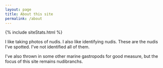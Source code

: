 ```yaml
---
layout: page
title: About this site
permalink: /about
---
```


{% include siteStats.html %}

I like taking photos of nudis. I also like identifying nudis. These are the nudis I've spotted. I've not identified all of them.

I've also thrown in some other marine gastropods for good measure, but the focus of this site remains nudibranchs.
